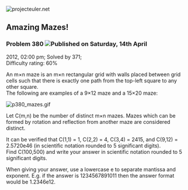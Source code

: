![projecteuler.net](images/print_page_logo.png)

## Amazing Mazes!

### Problem 380 ![](images/icon_info.png)Published on Saturday, 14th April
2012, 02:00 pm; Solved by 371;  
Difficulty rating: 60%

An m×n maze is an m×n rectangular grid with walls placed between grid cells
such that there is exactly one path from the top-left square to any other
square.  
The following are examples of a 9×12 maze and a 15×20 maze:

![p380_mazes.gif](project/images/p380_mazes.gif)

Let C(m,n) be the number of distinct m×n mazes. Mazes which can be formed by
rotation and reflection from another maze are considered distinct.

It can be verified that C(1,1) = 1, C(2,2) = 4, C(3,4) = 2415, and C(9,12) =
2.5720e46 (in scientific notation rounded to 5 significant digits).  
Find C(100,500) and write your answer in scientific notation rounded to 5
significant digits.

When giving your answer, use a lowercase e to separate mantissa and exponent.
E.g. if the answer is 1234567891011 then the answer format would be 1.2346e12.

  
  

